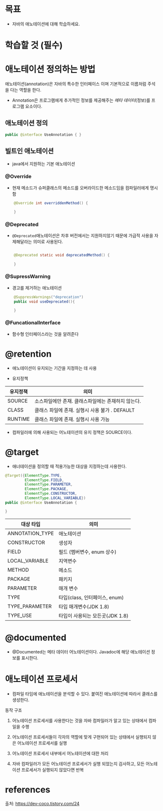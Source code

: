 # 목표
- 자바의 애노테이션에 대해 학습하세요.

# 학습할 것 (필수)
# 애노테이션 정의하는 방법
애노테이션(annotation)은 자바의 특수한 인터페이스 이며 기본적으로 이름처럼 주석을 다는 역할을 한다.
- Annotation은 프로그램에게 추가적인 정보를 제공해주는 *메타 데이터*(정보)를 프로그램 요소이다.

## 애노테이션 정의

```java
public @interface UseAnnotation { }
```

## 빌트인 애노테이션

- java에서 지원하는 기본 애노테이션

### @Override

- 현재 메소드가 슈퍼클래스의 메소드를 오버라이드한 메소드임을 컴파일러에게 명시함

```java
    @Override int overriddenMethod() { 

    }
```

### @Deprecated

- `@Deprecated`애노테이션은 차후 버전에서는 지원하지않기 때문에 가급적 사용을 자제해달라는 의미로 사용된다.

```java

    @Deprecated static void deprecatedMethod() { 
        
    }

```

### @SupressWarning

- 경고를 제거하는 애노테이션

```java
    @SuppressWarnings("deprecation")
    public void useDeprecated(){

    }


```

### @FuncationalInterface
- 함수형 인터페이스라는 것을 알려준다

# @retention

- 애노테이션이 유지되는 기간을 지정하는 데 사용

- 유지정책

|유지정책|의미|
|----|----|
|SOURCE|  소스파일에만 존재. 클래스파일에는 존재하지 않는다.|
|CLASS|	클래스 파일에 존재. 실행시 사용 불가 . DEFAULT|
|RUNTIME|	클래스 파일에 존재. 실행시 사용 가능|

- 컴파일러에 의해 사용되는 어노테이션의 유지 정책은 SOURCE이다.


# @target

- 애너테이션을 정의할 때 적용가능한 대상을 지정하는데 사용한다.

```java
@Target({ElementType.TYPE, 
         ElementType.FIELD, 
         ElementType.PARAMETER, 
         ElementType.PACKAGE, 
         ElementType.CONSTRUCTOR, 
         ElementType.LOCAL_VARIABLE})
public @interface UseAnnotation {

}
```
|대상 타입|	의미|
|----|----|
|ANNOTATION_TYPE|애노테이션|
|CONSTRUCTOR|생성자|
|FIELD|	필드 (멤버변수, enum 상수)|
|LOCAL_VARIABLE	|지역변수|
|METHOD|메소드|
|PACKAGE|패키지|
|PARAMETER|매개 변수|
|TYPE|타입(class, 인터페이스, enum)|
|TYPE_PARAMETER|타입 매개변수(JDK 1.8)|
|TYPE_USE|타입이 사용되는 모든곳(JDK 1.8)|

# @documented
- @Documented는 메타 데이터 어노테이션이다. Javadoc에 해당 애노테이션 정보를 표시한다.



# 애노테이션 프로세서

- 컴파일 타임에 애노테이션을 분석할 수 있다. 붙여진 애노테이션에 따라서 클래스를 생성한다.

동작 구조

1. 어노테이션 프로세서를 사용한다는 것을 자바 컴파일러가 알고 있는 상태에서 컴파일을 수행

2. 어노테이션 프로세서들이 각자의 역할에 맞게 구현되어 있는 상태에서 실행되지 않은 어노테이션 프로세서를 실행

3. 어노테이션 프로세서 내부에서 어노테이션에 대한 처리

4. 자바 컴파일러가 모든 어노테이션 프로세서가 실행 되었는지 검사하고, 모든 어노테이션 프로세서가 실행되지 않았다면 반복


# references 
출처: https://dev-coco.tistory.com/24